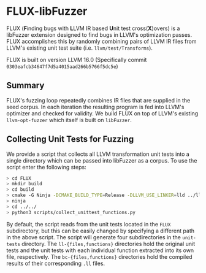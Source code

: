 # FLUX-libFuzzer

FLUX (**F**inding bugs with **L**LVM IR based **U**nit test cross(**X**)overs) is a libFuzzer extension designed to find bugs in LLVM's optimization passes.
FLUX accomplishes this by randomly combining pairs of LLVM IR files from LLVM's existing unit test suite (i.e. `llvm/test/Transforms`).

FLUX is built on version LLVM 16.0 (Specifically commit `0303eafcb34647f7d5a4015aad266b5766f5dc5e`)

## Summary

FLUX's fuzzing loop repeatedly combines IR files that are supplied in the seed corpus.
In each iteration the resulting program is fed into LLVM's optimizer and checked for validity.
We build FLUX on top of LLVM's existing `llvm-opt-fuzzer` which itself is built on `libFuzzer`.

## Collecting Unit Tests for Fuzzing

We provide a script that collects all LLVM transformation unit tests into a single directory which can be passed into libFuzzer as a corpus.
To use the script enter the following steps:
```bash
> cd FLUX
> mkdir build
> cd build
> cmake -G Ninja -DCMAKE_BUILD_TYPE=Release -DLLVM_USE_LINKER=lld ../llvm
> ninja
> cd ../../
> python3 scripts/collect_unittest_functions.py 

```
By default, the script reads from the unit tests located in the `FLUX` subdirectory, but this can be easily changed by specifying a different path in the above script.
The script will generate four subdirectories in the `unit-tests` directory. The `ll-{files,functions}` directories hold the original unit tests and the unit tests with each individual function extracted into its own file, respectively. The `bc-{files,functions}` directories hold the compiled results of their corresponding `.ll` files.
